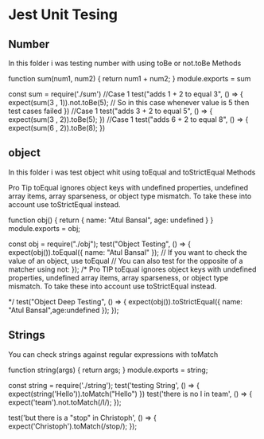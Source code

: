 <h1>Jest Unit Tesing</h1>


<h2>Number</h2>
<p>In this folder i was testing number  with using toBe or not.toBe Methods</p>
 
<!-- ===================================================================== -->
<!-- sum.js code -> -->
function sum(num1, num2) {
    return num1 + num2;
}
module.exports = sum

<!-- sum.test.js testing code -> -->
const sum = require('./sum')
//Case 1
test("adds 1 + 2 to equal 3", () => {
    expect(sum(3 , 1)).not.toBe(5);
     // So in this case whenever value is 5 then test cases failed
})
//Case 1
test("adds 3 + 2 to equal 5", () => {
    expect(sum(3 , 2)).toBe(5);
})
//Case 1
test("adds 6 + 2 to equal 8", () => {
    expect(sum(6 , 2)).toBe(8);
})

<h2>object</h2>
 <p>In this folder i was test object whit using toEqual and toStrictEqual Methods</p>

 Pro Tip
 toEqual ignores object keys with undefined properties, undefined array items, array sparseness, or object type mismatch. To take these into account use toStrictEqual instead.

<!-- =========================================================================== -->
<!-- object.js -->
function obj() {
    return { name: "Atul Bansal", age: undefined }
}
module.exports = obj;

<!-- object.test.js for testing code -->
const obj = require("./obj");
test("Object Testing", () => {
  expect(obj()).toEqual({ name: "Atul Bansal" });
//   If you want to check the value of an object, use toEqual
//   You can also test for the opposite of a matcher using not:
});
/* 
Pro TIP
toEqual ignores object keys with undefined properties, undefined array items, array sparseness, or object type mismatch. To take these into account use toStrictEqual instead.

*/
test("Object Deep Testing", () => {
  expect(obj()).toStrictEqual({ name: "Atul Bansal",age:undefined });
});

<h2>Strings</h2>
<p>You can check strings against regular expressions with toMatch</p>
<!-- =========================================================================== -->
<!-- string.js -->
function string(args) {
    return args;
}
module.exports = string;

<!-- string.test.js -->
const string = require('./string');
test('testing String', () => {
    expect(string('Hello')).toMatch("Hello")
})
test('there is no I in team', () => {
    expect('team').not.toMatch(/I/);
});

test('but there is a "stop" in Christoph', () => {
    expect('Christoph').toMatch(/stop/);
});

<!-- =========================================================================== -->

